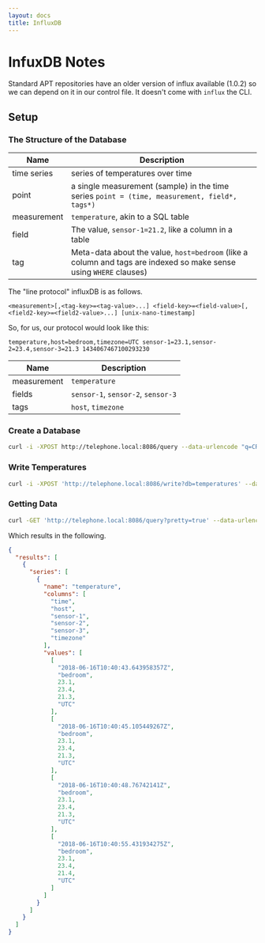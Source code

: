 ```yaml
---
layout: docs
title: InfluxDB
---
```


# InfuxDB Notes

Standard APT repositories have an older version of influx available (1.0.2) so we can depend on it in our control file. It doesn't come with `influx` the CLI.

## Setup

### The Structure of the Database

| Name        | Description                                                                                    |
|-------------|------------------------------------------------------------------------------------------------|
| time series | series of temperatures over time                                                               |
| point       | a single measurement (sample) in the time series  `point = (time, measurement, field*, tags*)` |
| measurement | `temperature`, akin to a SQL table                                                             |
| field       | The value, `sensor-1=21.2`, like a column in a table                                        |
| tag         | Meta-data about the value, `host=bedroom` (like a column and tags are indexed so make sense using `WHERE` clauses)                 |

The "line protocol" influxDB is as follows.

```
<measurement>[,<tag-key>=<tag-value>...] <field-key>=<field-value>[,<field2-key>=<field2-value>...] [unix-nano-timestamp]
```

So, for us, our protocol would look like this:

```
temperature,host=bedroom,timezone=UTC sensor-1=23.1,sensor-2=23.4,sensor-3=21.3 1434067467100293230 
```

| Name        | Description                                                                                    |
|-------------|------------------------------------------------------------------------------------------------|
| measurement  | `temperature` |
| fields       | `sensor-1`, `sensor-2`, `sensor-3` |
| tags         | `host`, `timezone` |

### Create a Database

```bash
curl -i -XPOST http://telephone.local:8086/query --data-urlencode "q=CREATE DATABASE temperatures"
```

### Write Temperatures

```bash
curl -i -XPOST 'http://telephone.local:8086/write?db=temperatures' --data-binary 'temperature,host=bedroom,timezone=UTC sensor-1=23.1,sensor-2=23.4,sensor-3=21.3'
```

### Getting Data

```bash
curl -GET 'http://telephone.local:8086/query?pretty=true' --data-urlencode "db=temperatures" --data-urlencode "q=SELECT \"host\", \"timezone\", \"sensor-1\", \"sensor-2\" FROM \"temperature\" WHERE \"host\"='bedroom'"
```

Which results in the following.

```json
{
  "results": [
    {
      "series": [
        {
          "name": "temperature",
          "columns": [
            "time",
            "host",
            "sensor-1",
            "sensor-2",
            "sensor-3",
            "timezone"
          ],
          "values": [
            [
              "2018-06-16T10:40:43.643958357Z",
              "bedroom",
              23.1,
              23.4,
              21.3,
              "UTC"
            ],
            [
              "2018-06-16T10:40:45.105449267Z",
              "bedroom",
              23.1,
              23.4,
              21.3,
              "UTC"
            ],
            [
              "2018-06-16T10:40:48.76742141Z",
              "bedroom",
              23.1,
              23.4,
              21.3,
              "UTC"
            ],
            [
              "2018-06-16T10:40:55.431934275Z",
              "bedroom",
              23.1,
              23.4,
              21.4,
              "UTC"
            ]
          ]
        }
      ]
    }
  ]
}

```